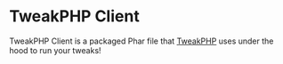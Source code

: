 # TweakPHP Client

TweakPHP Client is a packaged Phar file that [TweakPHP](https://github.com/tweakphp/tweakphp) uses under the hood to run your tweaks!
